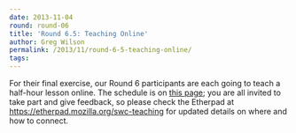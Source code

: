 ```yaml
---
date: 2013-11-04
round: round-06
title: 'Round 6.5: Teaching Online'
author: Greg Wilson
permalink: /2013/11/round-6-5-teaching-online/
tags:
---
```

For their final exercise, our Round 6 participants are each going to teach a half-hour lesson online. The schedule is on [this page][1]; you are all invited to take part and give feedback, so please check the Etherpad at <https://etherpad.mozilla.org/swc-teaching> for updated details on where and how to connect.

 [1]: http://teaching.software-carpentry.org/presentation-schedule/
